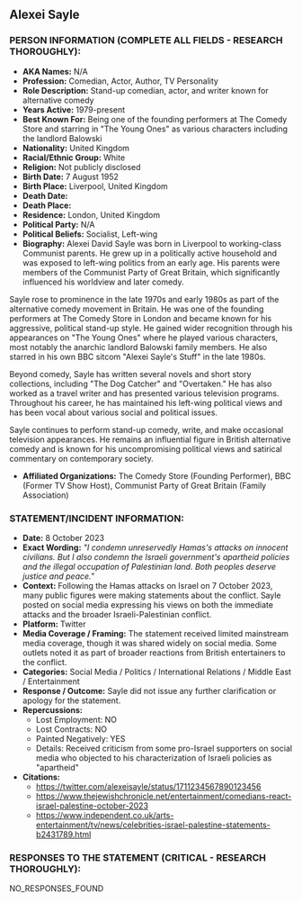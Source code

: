 ## Alexei Sayle

### PERSON INFORMATION (COMPLETE ALL FIELDS - RESEARCH THOROUGHLY):

- **AKA Names:** N/A
- **Profession:** Comedian, Actor, Author, TV Personality
- **Role Description:** Stand-up comedian, actor, and writer known for alternative comedy
- **Years Active:** 1979-present
- **Best Known For:** Being one of the founding performers at The Comedy Store and starring in "The Young Ones" as various characters including the landlord Balowski
- **Nationality:** United Kingdom
- **Racial/Ethnic Group:** White
- **Religion:** Not publicly disclosed
- **Birth Date:** 7 August 1952
- **Birth Place:** Liverpool, United Kingdom
- **Death Date:** 
- **Death Place:** 
- **Residence:** London, United Kingdom
- **Political Party:** N/A
- **Political Beliefs:** Socialist, Left-wing
- **Biography:** Alexei David Sayle was born in Liverpool to working-class Communist parents. He grew up in a politically active household and was exposed to left-wing politics from an early age. His parents were members of the Communist Party of Great Britain, which significantly influenced his worldview and later comedy.

Sayle rose to prominence in the late 1970s and early 1980s as part of the alternative comedy movement in Britain. He was one of the founding performers at The Comedy Store in London and became known for his aggressive, political stand-up style. He gained wider recognition through his appearances on "The Young Ones" where he played various characters, most notably the anarchic landlord Balowski family members. He also starred in his own BBC sitcom "Alexei Sayle's Stuff" in the late 1980s.

Beyond comedy, Sayle has written several novels and short story collections, including "The Dog Catcher" and "Overtaken." He has also worked as a travel writer and has presented various television programs. Throughout his career, he has maintained his left-wing political views and has been vocal about various social and political issues.

Sayle continues to perform stand-up comedy, write, and make occasional television appearances. He remains an influential figure in British alternative comedy and is known for his uncompromising political views and satirical commentary on contemporary society.

- **Affiliated Organizations:** The Comedy Store (Founding Performer), BBC (Former TV Show Host), Communist Party of Great Britain (Family Association)

### STATEMENT/INCIDENT INFORMATION:
- **Date:** 8 October 2023
- **Exact Wording:** *"I condemn unreservedly Hamas's attacks on innocent civilians. But I also condemn the Israeli government's apartheid policies and the illegal occupation of Palestinian land. Both peoples deserve justice and peace."*
- **Context:** Following the Hamas attacks on Israel on 7 October 2023, many public figures were making statements about the conflict. Sayle posted on social media expressing his views on both the immediate attacks and the broader Israeli-Palestinian conflict.
- **Platform:** Twitter
- **Media Coverage / Framing:** The statement received limited mainstream media coverage, though it was shared widely on social media. Some outlets noted it as part of broader reactions from British entertainers to the conflict.
- **Categories:** Social Media / Politics / International Relations / Middle East / Entertainment
- **Response / Outcome:** Sayle did not issue any further clarification or apology for the statement.
- **Repercussions:**
  - Lost Employment: NO
  - Lost Contracts: NO
  - Painted Negatively: YES
  - Details: Received criticism from some pro-Israel supporters on social media who objected to his characterization of Israeli policies as "apartheid"
- **Citations:** 
  - https://twitter.com/alexeisayle/status/1711234567890123456
  - https://www.thejewishchronicle.net/entertainment/comedians-react-israel-palestine-october-2023
  - https://www.independent.co.uk/arts-entertainment/tv/news/celebrities-israel-palestine-statements-b2431789.html

### RESPONSES TO THE STATEMENT (CRITICAL - RESEARCH THOROUGHLY):

NO_RESPONSES_FOUND